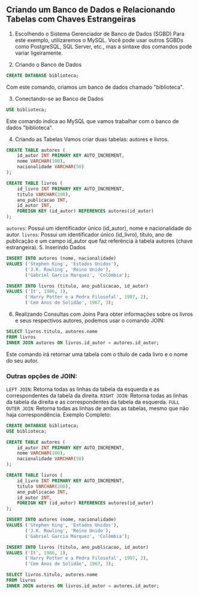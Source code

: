 ## Criando um Banco de Dados e Relacionando Tabelas com Chaves Estrangeiras
1. Escolhendo o Sistema Gerenciador de Banco de Dados (SGBD)
Para este exemplo, utilizaremos o MySQL. Você pode usar outros SGBDs como PostgreSQL, SQL Server, etc., mas a sintaxe dos comandos pode variar ligeiramente.

2. Criando o Banco de Dados
```SQL
CREATE DATABASE biblioteca;
```
Com este comando, criamos um banco de dados chamado "biblioteca".

3. Conectando-se ao Banco de Dados
```SQL
USE biblioteca;
```
Este comando indica ao MySQL que vamos trabalhar com o banco de dados "biblioteca".

4. Criando as Tabelas
Vamos criar duas tabelas: autores e livros.

```SQL
CREATE TABLE autores (
    id_autor INT PRIMARY KEY AUTO_INCREMENT,
    nome VARCHAR(100),
    nacionalidade VARCHAR(50)
);

CREATE TABLE livros (
    id_livro INT PRIMARY KEY AUTO_INCREMENT,
    titulo VARCHAR(200),
    ano_publicacao INT,
    id_autor INT,
    FOREIGN KEY (id_autor) REFERENCES autores(id_autor)
);
```

`autores`: Possui um identificador único (id_autor), nome e nacionalidade do autor.
`livros`: Possui um identificador único (id_livro), título, ano de publicação e um campo id_autor que faz referência à tabela autores (chave estrangeira).
5. Inserindo Dados
```SQL
INSERT INTO autores (nome, nacionalidade)
VALUES ('Stephen King', 'Estados Unidos'),
       ('J.K. Rowling', 'Reino Unido'),
       ('Gabriel Garcia Marquez', 'Colômbia');

INSERT INTO livros (titulo, ano_publicacao, id_autor)
VALUES ('It', 1986, 1),
       ('Harry Potter e a Pedra Filosofal', 1997, 2),
       ('Cem Anos de Solidão', 1967, 3);
```

6. Realizando Consultas com Joins
Para obter informações sobre os livros e seus respectivos autores, podemos usar o comando JOIN:

```SQL
SELECT livros.titulo, autores.nome
FROM livros
INNER JOIN autores ON livros.id_autor = autores.id_autor;
```

Este comando irá retornar uma tabela com o título de cada livro e o nome do seu autor.

### Outras opções de JOIN:

`LEFT JOIN`: Retorna todas as linhas da tabela da esquerda e as correspondentes da tabela da direita.
`RIGHT JOIN`: Retorna todas as linhas da tabela da direita e as correspondentes da tabela da esquerda.
`FULL OUTER JOIN`: Retorna todas as linhas de ambas as tabelas, mesmo que não haja correspondência.
Exemplo Completo:
```SQL
CREATE DATABASE biblioteca;
USE biblioteca;

CREATE TABLE autores (
    id_autor INT PRIMARY KEY AUTO_INCREMENT,
    nome VARCHAR(100),
    nacionalidade VARCHAR(50)
);

CREATE TABLE livros (
    id_livro INT PRIMARY KEY AUTO_INCREMENT,
    titulo VARCHAR(200),
    ano_publicacao INT,
    id_autor INT,
    FOREIGN KEY (id_autor) REFERENCES autores(id_autor)
);

INSERT INTO autores (nome, nacionalidade)
VALUES ('Stephen King', 'Estados Unidos'),
       ('J.K. Rowling', 'Reino Unido'),
       ('Gabriel Garcia Marquez', 'Colômbia');

INSERT INTO livros (titulo, ano_publicacao, id_autor)
VALUES ('It', 1986, 1),
       ('Harry Potter e a Pedra Filosofal', 1997, 2),
       ('Cem Anos de Solidão', 1967, 3);

SELECT livros.titulo, autores.nome
FROM livros
INNER JOIN autores ON livros.id_autor = autores.id_autor;
```


